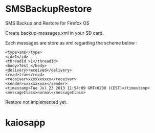 SMSBackupRestore
================

SMS Backup and Restore for Firefox OS

Create backup-messages.xml in your SD card.

Each messages are store as xml regarding the scheme below :

<message>

	<type>sms</type>
	<id>1</id>
	<threadId >1</threadId>
	<body>Test </body>
	<delivery>received</delivery>
	<read>true</read>
	<receiver>xxxxxxxxxx</receiver>
	<sender>xxxxxxxxxx</sender>
	<timestamp>Tue Jul 23 2013 11:54:09 GMT+0200 (CEST)</timestamp>
	<messageClass>normal</messageClass>
	
</message>


Restore not implemented yet.

# kaiosapp
